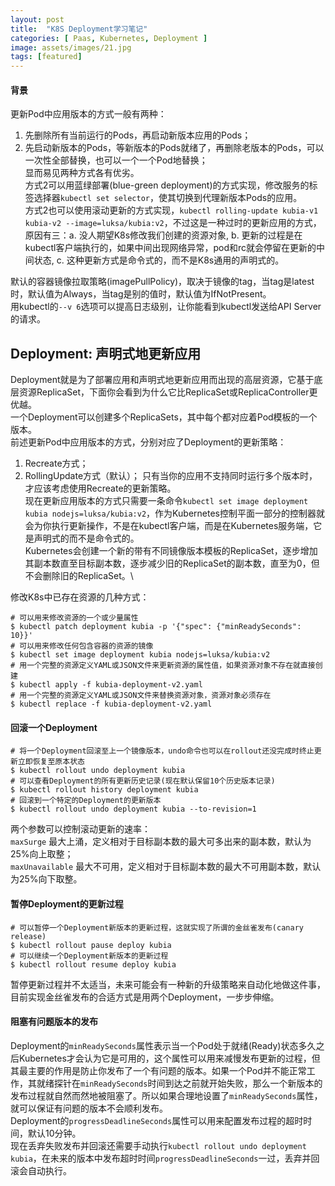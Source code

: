 ```yaml
---
layout: post
title:  "K8S Deployment学习笔记"
categories: [ Paas, Kubernetes, Deployment ]
image: assets/images/21.jpg
tags: [featured]
---
```


#### 背景
更新Pod中应用版本的方式一般有两种：
1. 先删除所有当前运行的Pods，再启动新版本应用的Pods；
2. 先启动新版本的Pods，等新版本的Pods就绪了，再删除老版本的Pods，可以一次性全部替换，也可以一个一个Pod地替换；\
显而易见两种方式各有优劣。\
方式2可以用蓝绿部署(blue-green deployment)的方式实现，修改服务的标签选择器`kubectl set selector`，使其切换到代理新版本Pods的应用。\
方式2也可以使用滚动更新的方式实现，`kubectl rolling-update kubia-v1 kubia-v2 --image=luksa/kubia:v2`，不过这是一种过时的更新应用的方式，原因有三：a. 没人期望K8s修改我们创建的资源对象, b. 更新的过程是在kubectl客户端执行的，如果中间出现网络异常，pod和rc就会停留在更新的中间状态, c. 这种更新方式是命令式的，而不是K8s通用的声明式的。

默认的容器镜像拉取策略(imagePullPolicy)，取决于镜像的tag，当tag是latest时，默认值为Always，当tag是别的值时，默认值为IfNotPresent。\
用kubectl的`--v 6`选项可以提高日志级别，让你能看到kubectl发送给API Server的请求。

## Deployment: 声明式地更新应用
Deployment就是为了部署应用和声明式地更新应用而出现的高层资源，它基于底层资源ReplicaSet，下面你会看到为什么它比ReplicaSet或ReplicaController更优越。\
一个Deployment可以创建多个ReplicaSets，其中每个都对应着Pod模板的一个版本。\
前述更新Pod中应用版本的方式，分别对应了Deployment的更新策略：
1. Recreate方式；
2. RollingUpdate方式（默认）；
只有当你的应用不支持同时运行多个版本时，才应该考虑使用Recreate的更新策略。\
现在更新应用版本的方式只需要一条命令`kubectl set image deployment kubia nodejs=luksa/kubia:v2`，作为Kubernetes控制平面一部分的控制器就会为你执行更新操作，不是在kubectl客户端，而是在Kubernetes服务端，它是声明式的而不是命令式的。\
Kubernetes会创建一个新的带有不同镜像版本模板的ReplicaSet，逐步增加其副本数直至目标副本数，逐步减少旧的ReplicaSet的副本数，直至为0，但不会删除旧的ReplicaSet。\

修改K8s中已存在资源的几种方式：
```shell
# 可以用来修改资源的一个或少量属性
$ kubectl patch deployment kubia -p '{"spec": {"minReadySeconds": 10}}'
# 可以用来修改任何包含容器的资源的镜像
$ kubectl set image deployment kubia nodejs=luksa/kubia:v2
# 用一个完整的资源定义YAML或JSON文件来更新资源的属性值，如果资源对象不存在就直接创建
$ kubectl apply -f kubia-deployment-v2.yaml
# 用一个完整的资源定义YAML或JSON文件来替换资源对象，资源对象必须存在
$ kubectl replace -f kubia-deployment-v2.yaml
```

#### 回滚一个Deployment
```shell
# 将一个Deployment回滚至上一个镜像版本，undo命令也可以在rollout还没完成时终止更新立即恢复至原本状态
$ kubectl rollout undo deployment kubia
# 可以查看Deployment的所有更新历史记录(现在默认保留10个历史版本记录)
$ kubectl rollout history deployment kubia
# 回滚到一个特定的Deployment的更新版本
$ kubectl rollout undo deployment kubia --to-revision=1
```

两个参数可以控制滚动更新的速率：\
`maxSurge` 最大上涌，定义相对于目标副本数的最大可多出来的副本数，默认为25%向上取整；\
`maxUnavailable` 最大不可用，定义相对于目标副本数的最大不可用副本数，默认为25%向下取整。

#### 暂停Deployment的更新过程
```shell
# 可以暂停一个Deployment新版本的更新过程，这就实现了所谓的金丝雀发布(canary release)
$ kubectl rollout pause deploy kubia
# 可以继续一个Deployment新版本的更新过程
$ kubectl rollout resume deploy kubia
```
暂停更新过程并不太适当，未来可能会有一种新的升级策略来自动化地做这件事，目前实现金丝雀发布的合适方式是用两个Deployment，一步步伸缩。

#### 阻塞有问题版本的发布
Deployment的`minReadySeconds`属性表示当一个Pod处于就绪(Ready)状态多久之后Kubernetes才会认为它是可用的，这个属性可以用来减慢发布更新的过程，但其最主要的作用是防止你发布了一个有问题的版本。如果一个Pod并不能正常工作，其就绪探针在`minReadySeconds`时间到达之前就开始失败，那么一个新版本的发布过程就自然而然地被阻塞了。所以如果合理地设置了`minReadySeconds`属性，就可以保证有问题的版本不会顺利发布。\
Deployment的`progressDeadlineSeconds`属性可以用来配置发布过程的超时时间，默认10分钟。\
现在丢弃失败发布并回滚还需要手动执行`kubectl rollout undo deployment kubia`，在未来的版本中发布超时时间`progressDeadlineSeconds`一过，丢弃并回滚会自动执行。
